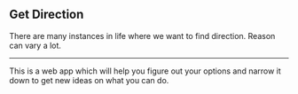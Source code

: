 ## Get Direction

There are many instances in life where we want to find direction. Reason can vary a lot.

---
This is a web app which will help you figure out your options and narrow it down to get new ideas on what you can do.
